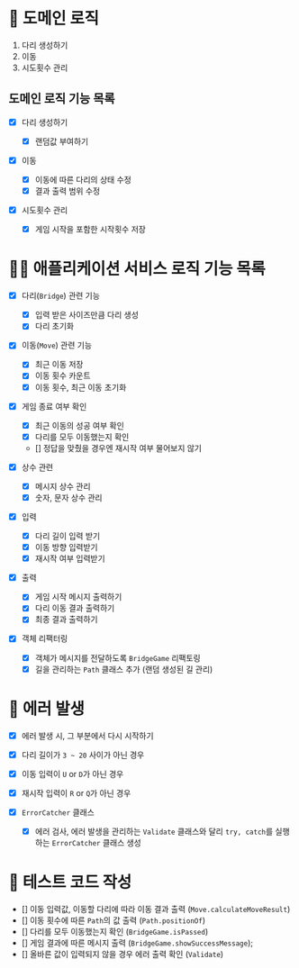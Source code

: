 # 🚀 도메인 로직

1. 다리 생성하기
2. 이동
3. 시도횟수 관리

## 도메인 로직 기능 목록

- [x] 다리 생성하기

  - [x] 랜덤값 부여하기

- [x] 이동

  - [x] 이동에 따른 다리의 상태 수정
  - [x] 결과 출력 범위 수정

- [x] 시도횟수 관리
  - [x] 게임 시작을 포함한 시작횟수 저장

# 🧑‍💻 애플리케이션 서비스 로직 기능 목록

- [x] 다리(`Bridge`) 관련 기능

  - [x] 입력 받은 사이즈만큼 다리 생성
  - [x] 다리 초기화

- [x] 이동(`Move`) 관련 기능

  - [x] 최근 이동 저장
  - [x] 이동 횟수 카운트
  - [x] 이동 횟수, 최근 이동 초기화

- [x] 게임 종료 여부 확인

  - [x] 최근 이동의 성공 여부 확인
  - [x] 다리를 모두 이동했는지 확인
  - [] 정답을 맞췄을 경우엔 재시작 여부 물어보지 않기

- [x] 상수 관련

  - [x] 메시지 상수 관리
  - [x] 숫자, 문자 상수 관리

- [x] 입력

  - [x] 다리 길이 입력 받기
  - [x] 이동 방향 입력받기
  - [x] 재시작 여부 입력받기

- [x] 출력

  - [x] 게임 시작 메시지 출력하기
  - [x] 다리 이동 결과 출력하기
  - [x] 최종 결과 출력하기

- [x] 객체 리팩터링
  - [x] 객체가 메시지를 전달하도록 `BridgeGame` 리팩토링
  - [x] 길을 관리하는 `Path` 클래스 추가 (랜덤 생성된 길 관리)

# 🚫 에러 발생

- [x] 에러 발생 시, 그 부분에서 다시 시작하기
- [x] 다리 길이가 `3 ~ 20` 사이가 아닌 경우
- [x] 이동 입력이 `U` or `D`가 아닌 경우
- [x] 재시작 입력이 `R` or `Q`가 아닌 경우

- [x] `ErrorCatcher` 클래스
  - [x] 에러 검사, 에러 발생을 관리하는 `Validate` 클래스와 달리 `try, catch`를 실행하는 `ErrorCatcher` 클래스 생성

# 🔖 테스트 코드 작성

- [] 이동 입력값, 이동할 다리에 따라 이동 결과 출력 (`Move.calculateMoveResult`)
- [] 이동 횟수에 따른 `Path`의 값 출력 (`Path.positionOf`)
- [] 다리를 모두 이동했는지 확인 (`BridgeGame.isPassed`)
- [] 게임 결과에 따른 메시지 출력 (`BridgeGame.showSuccessMessage`);
- [] 올바른 값이 입력되지 않을 경우 에러 출력 확인 (`Validate`)
